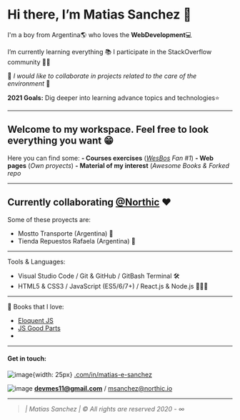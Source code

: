 # Hi there, I’m Matias Sanchez 👋

I'm a boy from Argentina🌎 who loves the **WebDevelopment**💻

I’m currently learning everything 📚
I participate in the StackOverflow community 👨‍💻

🌱 *I would like to collaborate in projects related to the care of the environment* 🌱

**2021 Goals:** Dig deeper into learning advance topics and technologies⭐️

-------------------------------------------------------------------------------------------------
## Welcome to my workspace. Feel free to look everything you want 😁
Here you can find some:
**- Courses exercises** (*[WesBos](wesbos.com/courses) Fan #1*)
**- Web pages** (*Own proyects*)
**- Material of my interest** (*Awesome Books & Forked repo*

-------------------------------------------------------------------------------------------------
## Currently collaborating  [@Northic](https://www.northic.io/) ♥️

Some of these proyects are:
- Mostto Transporte (Argentina) 🚛
- Tienda Repuestos Rafaela (Argentina) 🚕

-------------------------------------------------------------------------------------------------
Tools & Languages:
- Visual Studio Code / Git & GitHub / GitBash Terminal 🛠
- HTML5 & CSS3 / JavaScript (ES5/6/7+) / React.js & Node.js 👨🏻‍💻

-------------------------------------------------------------------------------------------------
📕 Books that I love:
+ [Eloquent JS](https://eloquentjavascript.net/)
+ [JS Good Parts](https://www.goodreads.com/book/show/2998152-javascript)
+ 
-------------------------------------------------------------------------------------------------
#### Get in touch: 
![image](https://images.vexels.com/media/users/3/137382/isolated/lists/c59b2807ea44f0d70f41ca73c61d281d-logotipo-del-icono-de-linkedin.png){width: 25px}
[.com/in/matias-e-sanchez](https://www.linkedin.com/in/matias-e-sanchez/)

![image](https://cdn.icon-icons.com/icons2/1195/PNG/128/1490889681-email_82528.png) **devmes11@gmail.com** / msanchez@northic.io

-------------------------------------------------------------------------------------------------
> *| Matias Sanchez | © All rights are reserved 2020 - ∞*
